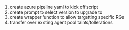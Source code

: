 1. create azure pipeline yaml to kick off script
1. create prompt to select version to upgrade to
1. create wrapper function to allow targetting specific RGs
1. transfer over existing agent pool taints/tollerations